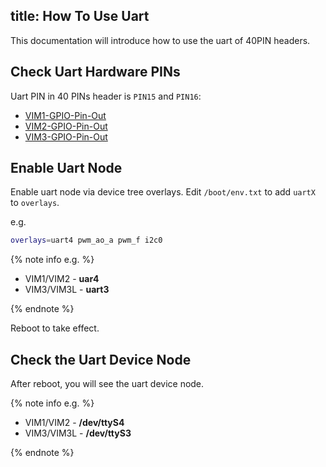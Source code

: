 title: How To Use Uart
---

This documentation will introduce how to use the uart of 40PIN headers.

## Check Uart Hardware PINs

Uart PIN in 40 PINs header is `PIN15` and `PIN16`:

* [VIM1-GPIO-Pin-Out](/android/vim1/index.html#GPIO-Pin-Out)
* [VIM2-GPIO-Pin-Out](/android/vim2/#GPIO-Pinout)
* [VIM3-GPIO-Pin-Out](/android/vim3/#GPIO-Pinout)

## Enable Uart Node

Enable uart node via device tree overlays. Edit `/boot/env.txt` to add `uartX` to `overlays`.

e.g.

```bash
overlays=uart4 pwm_ao_a pwm_f i2c0
```

{% note info e.g. %}

* VIM1/VIM2  - **uar4**
* VIM3/VIM3L - **uart3**

{% endnote %}

Reboot to take effect.

## Check the Uart Device Node

After reboot, you will see the uart device node.

{% note info e.g. %}

* VIM1/VIM2  - **/dev/ttyS4**
* VIM3/VIM3L - **/dev/ttyS3**

{% endnote %}

